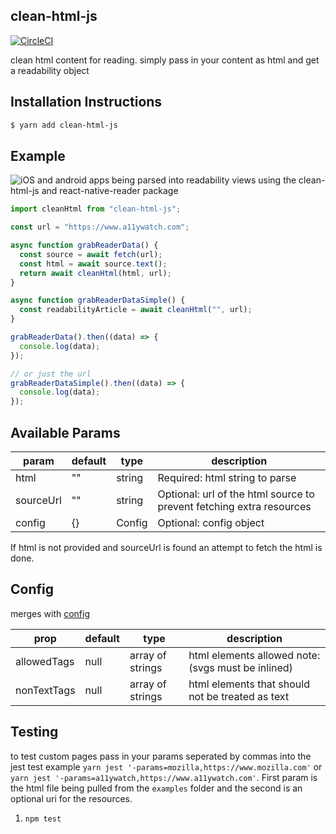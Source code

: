 ## clean-html-js

[![CircleCI](https://circleci.com/gh/j-mendez/clean-html-js/tree/master.svg?style=svg)](https://circleci.com/gh/j-mendez/clean-html-js/tree/master)

clean html content for reading. simply pass in your content as html and get a readability object

## Installation Instructions

```bash
$ yarn add clean-html-js
```

## Example

![iOS and android apps being parsed into readability views using the clean-html-js and react-native-reader package](https://i.imgur.com/WeROrao.gif)

```typescript
import cleanHtml from "clean-html-js";

const url = "https://www.a11ywatch.com";

async function grabReaderData() {
  const source = await fetch(url);
  const html = await source.text();
  return await cleanHtml(html, url);
}

async function grabReaderDataSimple() {
  const readabilityArticle = await cleanHtml("", url);
}

grabReaderData().then((data) => {
  console.log(data);
});

// or just the url
grabReaderDataSimple().then((data) => {
  console.log(data);
});
```

## Available Params

| param     | default | type   | description                                                          |
| --------- | ------- | ------ | -------------------------------------------------------------------- |
| html      | ""      | string | Required: html string to parse                                       |
| sourceUrl | ""      | string | Optional: url of the html source to prevent fetching extra resources |
| config    | {}      | Config | Optional: config object                                              |

If html is not provided and sourceUrl is found an attempt to fetch the html is done.

## Config

merges with [config](src/clean-html.ts)

| prop        | default | type             | description                                       |
| ----------- | ------- | ---------------- | ------------------------------------------------- |
| allowedTags | null    | array of strings | html elements allowed note:(svgs must be inlined) |
| nonTextTags | null    | array of strings | html elements that should not be treated as text  |

## Testing

to test custom pages pass in your params seperated by commas into the jest test example `yarn jest '-params=mozilla,https://www.mozilla.com'` or `yarn jest '-params=a11ywatch,https://www.a11ywatch.com'`. First param is the html file being pulled from the `examples` folder and the second is an optional uri for the resources.

1. `npm test`
